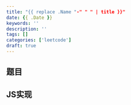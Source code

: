```yaml
---
title: "{{ replace .Name "-" " " | title }}"
date: {{ .Date }}
keywords: ''
description: ''
tags: []
categories: ['leetcode']
draft: true
---
```


## 题目


## JS实现

```javascript

```
